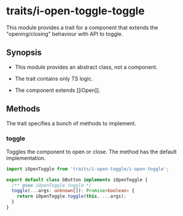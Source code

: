 # traits/i-open-toggle-toggle

This module provides a trait for a component that extends the "opening/closing" behaviour with API to toggle.

## Synopsis

* This module provides an abstract class, not a component.

* The trait contains only TS logic.

* The component extends [[iOpen]].

## Methods

The trait specifies a bunch of methods to implement.

### toggle

Toggles the component to open or close.
The method has the default implementation.

```typescript
import iOpenToggle from 'traits/i-open-toggle/i-open-toggle';

export default class bButton implements iOpenToggle {
  /** @see iOpenToggle.toggle */
  toggle(...args: unknown[]): Promise<boolean> {
    return iOpenToggle.toggle(this, ...args);
  }
}
```
